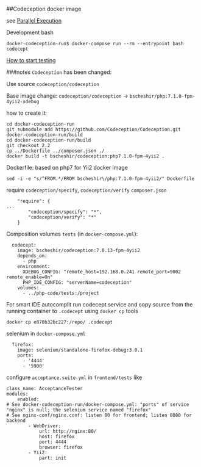 
##Codeception docker image 

see [Parallel Execution](http://codeception.com/docs/12-ParallelExecution)


Development bash
```
docker-codeception-run$ docker-compose run --rm --entrypoint bash codecept
```

[How to start testing](https://github.com/yiisoft/yii2-app-advanced/blob/master/docs/guide/start-testing.md)




###notes
`Codeception` has been changed:

Use source `codeception/codeception`

Base image change: `codeception/codeception` -> `bscheshir/php:7.1.0-fpm-4yii2-xdebug`

how to create it:
```
cd docker-codeception-run
git submodule add https://github.com/Codeception/Codeception.git docker-codeception-run/build
cd docker-codeception-run/build
git checkout 2.2 
cp ../Dockerfile ../composer.json ./ 
docker build -t bscheshir/codeception:php7.1.0-fpm-4yii2 .
```

Dockerfile: based on php7 for Yii2 docker image
```
sed -i -e "s/^FROM.*/FROM bscheshir\/php:7.1.0-fpm-4yii2/" Dockerfile
```

require `codeception/specify`, `codeception/verify`
`composer.json`
```
    "require": {
...
        "codeception/specify": "*",
        "codeception/verify": "*"
    }
```

Composition volumes `tests` (in `docker-compose.yml`):
```
  codecept:
    image: bscheshir/codeception:7.0.13-fpm-4yii2
    depends_on:
      - php
    environment:
      XDEBUG_CONFIG: "remote_host=192.168.0.241 remote_port=9002 remote_enable=On"
      PHP_IDE_CONFIG: "serverName=codeception"
    volumes:
      - ../php-code/tests:/project
```

For smart IDE autocomplit run codecept service and copy source from the running container to `.codecept` using `docker cp` tools
```
docker cp e870b32bc227:/repo/ .codecept
```

selenium in `docker-compose.yml`
```
  firefox:
    image: selenium/standalone-firefox-debug:3.0.1
    ports:
      - '4444'
      - '5900'
```
configure `acceptance.suite.yml` in `frontend/tests` like
```
class_name: AcceptanceTester
modules:
    enabled:
# See docker-codeception-run/docker-compose.yml: "ports" of service "nginx" is null; the selenium service named "firefox"
# See nginx-conf/nginx.conf: listen 80 for frontend; listen 8080 for backend
        - WebDriver:
            url: http://nginx:80/
            host: firefox
            port: 4444
            browser: firefox
        - Yii2:
            part: init
```